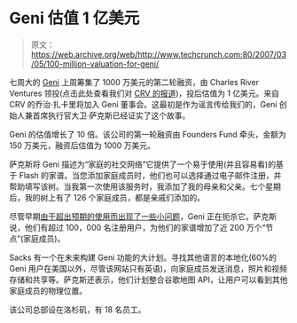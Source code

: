# Geni  估值 1 亿美元

> 原文：<https://web.archive.org/web/http://www.techcrunch.com:80/2007/03/05/100-million-valuation-for-geni/>

 [](https://web.archive.org/web/20230405025357/http://www.geni.com/) 七周大的 [Geni](https://web.archive.org/web/20230405025357/https://techcrunch.com/2007/01/16/geni-launches/) 上周筹集了 1000 万美元的第二轮融资，由 Charles River Ventures 领投(点击此处查看我们对 [CRV 的报道](https://web.archive.org/web/20230405025357/https://techcrunch.com/2006/11/01/charles-river-ventures-goes-for-angel-market/))，投后估值为 1 亿美元。来自 CRV 的乔治·扎卡里将加入 Geni 董事会。这最初是作为谣言传给我们的，Geni 创始人兼首席执行官大卫·萨克斯已经证实了这个故事。

Geni 的估值增长了 10 倍。该公司的第一轮融资由 Founders Fund 牵头，金额为 150 万美元，融资后估值为 1000 万美元。

萨克斯将 Geni 描述为“家庭的社交网络”它提供了一个易于使用(并且容易看)的基于 Flash 的家谱。当您添加家庭成员时，他们也可以选择通过电子邮件注册，并帮助填写该树。当我第一次使用该服务时，我添加了我的母亲和父亲。七个星期后，我的树上有了 126 个家庭成员，都是亲戚们添加的。

尽管早期[由于超出预期的使用而出现了一些小问题](https://web.archive.org/web/20230405025357/https://techcrunch.com/2007/01/20/geni-blew-it/)，Geni 正在扼杀它。萨克斯说，他们有超过 100，000 名注册用户，为他们的家谱增加了近 200 万个“节点”(家庭成员)。

Sacks 有一个在未来构建 Geni 功能的大计划。寻找其他语言的本地化(60%的 Geni 用户在美国以外，尽管该网站只有英语)，向家庭成员发送消息，照片和视频存储和共享等。萨克斯还表示，他们计划整合谷歌地图 API，让用户可以看到其他家庭成员的物理位置。

该公司总部设在洛杉矶，有 18 名员工。